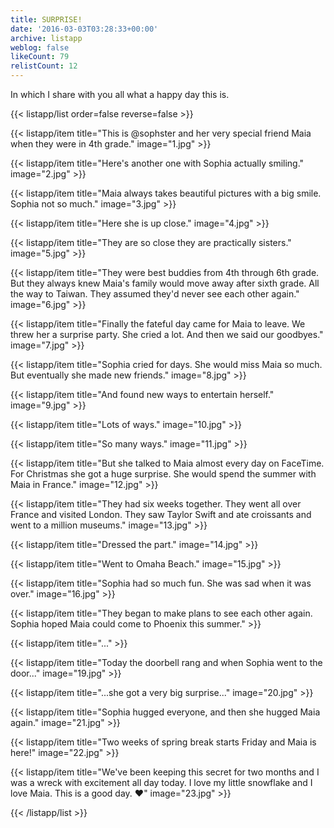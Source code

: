 ```yaml
---
title: SURPRISE!
date: '2016-03-03T03:28:33+00:00'
archive: listapp
weblog: false
likeCount: 79
relistCount: 12
---
```


In which I share with you all what a happy day this is.

<!--more-->

{{< listapp/list order=false reverse=false >}}

   {{< listapp/item title="This is @sophster and her very special friend Maia when they were in 4th grade."
      image="1.jpg" >}}

   {{< listapp/item title="Here's another one with Sophia actually smiling."
      image="2.jpg" >}}

   {{< listapp/item title="Maia always takes beautiful pictures with a big smile. Sophia not so much."
      image="3.jpg" >}}

   {{< listapp/item title="Here she is up close."
      image="4.jpg" >}}

   {{< listapp/item title="They are so close they are practically sisters."
      image="5.jpg" >}}

   {{< listapp/item title="They were best buddies from 4th through 6th grade. But they always knew Maia's family would move away after sixth grade. All the way to Taiwan. They assumed they'd never see each other again."
      image="6.jpg" >}}

   {{< listapp/item title="Finally the fateful day came for Maia to leave. We threw her a surprise party. She cried a lot. And then we said our goodbyes."
      image="7.jpg" >}}

   {{< listapp/item title="Sophia cried for days. She would miss Maia so much. But eventually she made new friends."
      image="8.jpg" >}}

   {{< listapp/item title="And found new ways to entertain herself."
      image="9.jpg" >}}

   {{< listapp/item title="Lots of ways."
      image="10.jpg" >}}

   {{< listapp/item title="So many ways."
      image="11.jpg" >}}

   {{< listapp/item title="But she talked to Maia almost every day on FaceTime. For Christmas she got a huge surprise. She would spend the summer with Maia in France."
      image="12.jpg" >}}

   {{< listapp/item title="They had six weeks together. They went all over France and visited London. They saw Taylor Swift and ate croissants and went to a million museums."
      image="13.jpg" >}}

   {{< listapp/item title="Dressed the part."
      image="14.jpg" >}}

   {{< listapp/item title="Went to Omaha Beach."
      image="15.jpg" >}}

   {{< listapp/item title="Sophia had so much fun. She was sad when it was over."
      image="16.jpg" >}}

   {{< listapp/item title="They began to make plans to see each other again. Sophia hoped Maia could come to Phoenix this summer." >}}

   {{< listapp/item title="..." >}}

   {{< listapp/item title="Today the doorbell rang and when Sophia went to the door..."
      image="19.jpg" >}}

   {{< listapp/item title="...she got a very big surprise..."
      image="20.jpg" >}}

   {{< listapp/item title="Sophia hugged everyone, and then she hugged Maia again."
      image="21.jpg" >}}

   {{< listapp/item title="Two weeks of spring break starts Friday and Maia is here!"
      image="22.jpg" >}}

   {{< listapp/item title="We've been keeping this secret for two months and I was a wreck with excitement all day today. I love my little snowflake and I love Maia. This is a good day. ❤️"
      image="23.jpg" >}}

{{< /listapp/list >}}
